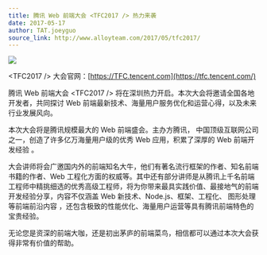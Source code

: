 ```yaml
---
title: 腾讯 Web 前端大会 <TFC2017 /> 热力来袭
date: 2017-05-17
author: TAT.joeyguo
source_link: http://www.alloyteam.com/2017/05/tfc2017/
---
```


![](http://www.alloyteam.com/wp-content/uploads/2017/05/tfc2017.png)

&lt;TFC2017 /> 大会官网：[https://TFC.tencent.com](https://tfc.tencent.com/)

腾讯 Web 前端大会 &lt;TFC2017 /> 将在深圳热力开启。本次大会将邀请全国各地开发者，共同探讨 Web 前端最新技术、海量用户服务优化和运营心得，以及未来行业发展风向。

本次大会将是腾讯规模最大的 Web 前端盛会。主办方腾讯， 中国顶级互联网公司之一，创造了许多亿万海量用户级的优秀 Web 应用，积累了深厚的 Web 前端开发经验 。

大会讲师将会广邀国内外的前端知名大牛，他们有著名流行框架的作者、知名前端书籍的作者、Web 工程化方面的权威等。其中还有部分讲师是从腾讯上千名前端工程师中精挑细选的优秀高级工程师，将为你带来最具实践价值、最接地气的前端开发经验分享，内容不仅涵盖 Web 新技术、Node.js、框架、工程化、 图形处理等前端前沿内容 ，还包含极致的性能优化、海量用户运营等具有腾讯前端特色的宝贵经验。

无论您是资深的前端大咖，还是初出茅庐的前端菜鸟，相信都可以通过本次大会获得非常有价值的帮助。